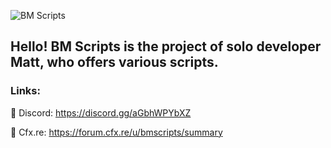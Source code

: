 ![BM Scripts](https://github.com/bmscripts/bmscripts/blob/main/BMScripts%20Banner.png)

## Hello! BM Scripts is the project of solo developer Matt, who offers various scripts.

### Links:

🔗 Discord: https://discord.gg/aGbhWPYbXZ

🔗 Cfx.re: https://forum.cfx.re/u/bmscripts/summary
